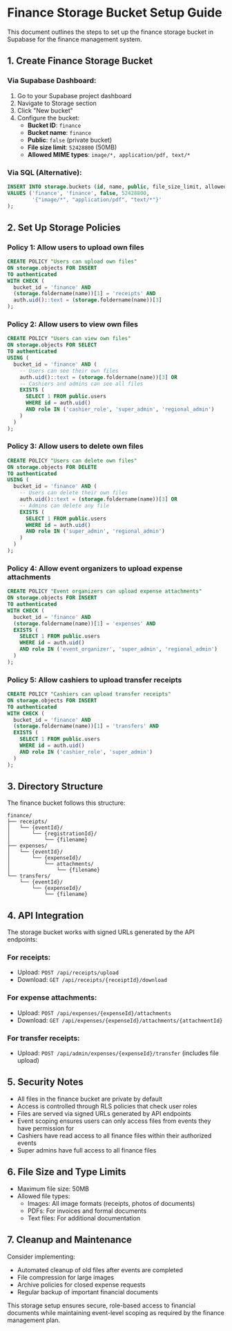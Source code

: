 # Finance Storage Bucket Setup Guide

This document outlines the steps to set up the finance storage bucket in Supabase for the finance management system.

## 1. Create Finance Storage Bucket

### Via Supabase Dashboard:
1. Go to your Supabase project dashboard
2. Navigate to Storage section
3. Click "New bucket"
4. Configure the bucket:
   - **Bucket ID**: `finance`
   - **Bucket name**: `finance`
   - **Public**: `false` (private bucket)
   - **File size limit**: `52428800` (50MB)
   - **Allowed MIME types**: `image/*, application/pdf, text/*`

### Via SQL (Alternative):
```sql
INSERT INTO storage.buckets (id, name, public, file_size_limit, allowed_mime_types)
VALUES ('finance', 'finance', false, 52428800, 
        '{"image/*", "application/pdf", "text/*"}'
);
```

## 2. Set Up Storage Policies

### Policy 1: Allow users to upload own files
```sql
CREATE POLICY "Users can upload own files" 
ON storage.objects FOR INSERT 
TO authenticated 
WITH CHECK (
  bucket_id = 'finance' AND 
  (storage.foldername(name))[1] = 'receipts' AND
  auth.uid()::text = (storage.foldername(name))[3]
);
```

### Policy 2: Allow users to view own files
```sql
CREATE POLICY "Users can view own files" 
ON storage.objects FOR SELECT 
TO authenticated 
USING (
  bucket_id = 'finance' AND (
    -- Users can see their own files
    auth.uid()::text = (storage.foldername(name))[3] OR
    -- Cashiers and admins can see all files
    EXISTS (
      SELECT 1 FROM public.users 
      WHERE id = auth.uid() 
      AND role IN ('cashier_role', 'super_admin', 'regional_admin')
    )
  )
);
```

### Policy 3: Allow users to delete own files
```sql
CREATE POLICY "Users can delete own files" 
ON storage.objects FOR DELETE 
TO authenticated 
USING (
  bucket_id = 'finance' AND (
    -- Users can delete their own files
    auth.uid()::text = (storage.foldername(name))[3] OR
    -- Admins can delete any file
    EXISTS (
      SELECT 1 FROM public.users 
      WHERE id = auth.uid() 
      AND role IN ('super_admin', 'regional_admin')
    )
  )
);
```

### Policy 4: Allow event organizers to upload expense attachments
```sql
CREATE POLICY "Event organizers can upload expense attachments" 
ON storage.objects FOR INSERT 
TO authenticated 
WITH CHECK (
  bucket_id = 'finance' AND 
  (storage.foldername(name))[1] = 'expenses' AND
  EXISTS (
    SELECT 1 FROM public.users 
    WHERE id = auth.uid() 
    AND role IN ('event_organizer', 'super_admin', 'regional_admin')
  )
);
```

### Policy 5: Allow cashiers to upload transfer receipts
```sql
CREATE POLICY "Cashiers can upload transfer receipts" 
ON storage.objects FOR INSERT 
TO authenticated 
WITH CHECK (
  bucket_id = 'finance' AND 
  (storage.foldername(name))[1] = 'transfers' AND
  EXISTS (
    SELECT 1 FROM public.users 
    WHERE id = auth.uid() 
    AND role IN ('cashier_role', 'super_admin')
  )
);
```

## 3. Directory Structure

The finance bucket follows this structure:
```
finance/
├── receipts/
│   └── {eventId}/
│       └── {registrationId}/
│           └── {filename}
├── expenses/
│   └── {eventId}/
│       └── {expenseId}/
│           └── attachments/
│               └── {filename}
└── transfers/
    └── {eventId}/
        └── {expenseId}/
            └── {filename}
```

## 4. API Integration

The storage bucket works with signed URLs generated by the API endpoints:

### For receipts:
- Upload: `POST /api/receipts/upload`
- Download: `GET /api/receipts/{receiptId}/download`

### For expense attachments:
- Upload: `POST /api/expenses/{expenseId}/attachments`
- Download: `GET /api/expenses/{expenseId}/attachments/{attachmentId}`

### For transfer receipts:
- Upload: `POST /api/admin/expenses/{expenseId}/transfer` (includes file upload)

## 5. Security Notes

- All files in the finance bucket are private by default
- Access is controlled through RLS policies that check user roles
- Files are served via signed URLs generated by API endpoints
- Event scoping ensures users can only access files from events they have permission for
- Cashiers have read access to all finance files within their authorized events
- Super admins have full access to all finance files

## 6. File Size and Type Limits

- Maximum file size: 50MB
- Allowed file types:
  - Images: All image formats (receipts, photos of documents)
  - PDFs: For invoices and formal documents
  - Text files: For additional documentation

## 7. Cleanup and Maintenance

Consider implementing:
- Automated cleanup of old files after events are completed
- File compression for large images
- Archive policies for closed expense requests
- Regular backup of important financial documents

This storage setup ensures secure, role-based access to financial documents while maintaining event-level scoping as required by the finance management plan.